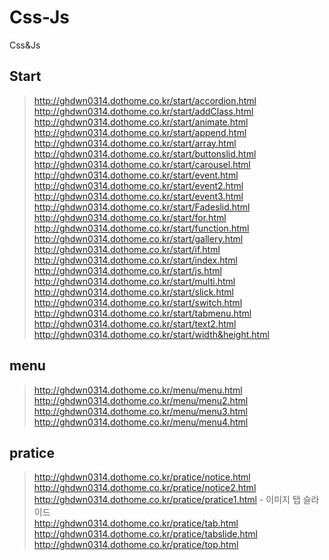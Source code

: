 # Css-Js
Css&amp;Js

## Start   
>http://ghdwn0314.dothome.co.kr/start/accordion.html   
>http://ghdwn0314.dothome.co.kr/start/addClass.html    
>http://ghdwn0314.dothome.co.kr/start/animate.html   
>http://ghdwn0314.dothome.co.kr/start/append.html   
>http://ghdwn0314.dothome.co.kr/start/array.html   
>http://ghdwn0314.dothome.co.kr/start/buttonslid.html   
>http://ghdwn0314.dothome.co.kr/start/carousel.html   
>http://ghdwn0314.dothome.co.kr/start/event.html   
>http://ghdwn0314.dothome.co.kr/start/event2.html   
>http://ghdwn0314.dothome.co.kr/start/event3.html   
>http://ghdwn0314.dothome.co.kr/start/Fadeslid.html   
>http://ghdwn0314.dothome.co.kr/start/for.html   
>http://ghdwn0314.dothome.co.kr/start/function.html   
>http://ghdwn0314.dothome.co.kr/start/gallery.html   
>http://ghdwn0314.dothome.co.kr/start/if.html   
>http://ghdwn0314.dothome.co.kr/start/index.html   
>http://ghdwn0314.dothome.co.kr/start/js.html  
>http://ghdwn0314.dothome.co.kr/start/multi.html  
>http://ghdwn0314.dothome.co.kr/start/slick.html      
>http://ghdwn0314.dothome.co.kr/start/switch.html   
>http://ghdwn0314.dothome.co.kr/start/tabmenu.html   
>http://ghdwn0314.dothome.co.kr/start/text2.html   
>http://ghdwn0314.dothome.co.kr/start/width&height.html   
   
## menu   
>http://ghdwn0314.dothome.co.kr/menu/menu.html   
>http://ghdwn0314.dothome.co.kr/menu/menu2.html   
>http://ghdwn0314.dothome.co.kr/menu/menu3.html   
>http://ghdwn0314.dothome.co.kr/menu/menu4.html   
   
## pratice   
>http://ghdwn0314.dothome.co.kr/pratice/notice.html   
>http://ghdwn0314.dothome.co.kr/pratice/notice2.html   
>http://ghdwn0314.dothome.co.kr/pratice/pratice1.html - 이미지 탭 슬라이드      
>http://ghdwn0314.dothome.co.kr/pratice/tab.html     
>http://ghdwn0314.dothome.co.kr/pratice/tabslide.html   
>http://ghdwn0314.dothome.co.kr/pratice/top.html   
